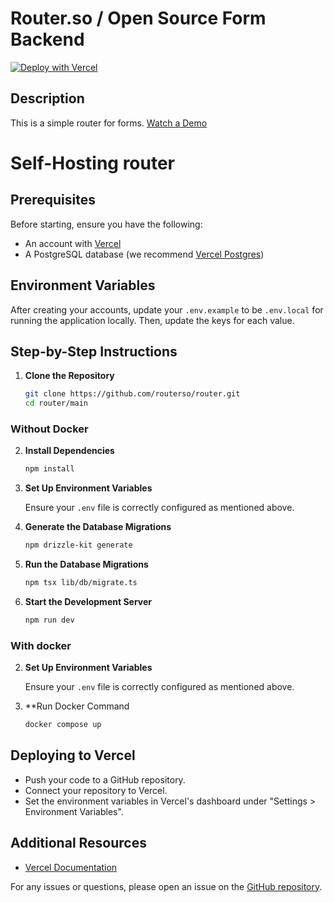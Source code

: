 # Router.so / Open Source Form Backend

<a href="https://vercel.com/new/clone?repository-url=https%3A%2F%2Fgithub.com%2Frouterso%2Frouter%2Ftree%2Fmain&env=RESEND_API_KEY,NEXTAUTH_SECRET,NODE_ENV,POSTGRES_URL&envDescription=NODE_ENV%20should%20be%20%60development%60.%20Resend%20will%20require%20an%20account%20to%20get%20an%20API%20key.&envLink=https%3A%2F%2Fgithub.com%2Frouterso%2Frouter%2Ftree%2Fmain%3Ftab%3Dreadme-ov-file%23prerequisites&project-name=router-so&repository-name=router-so"><img src="https://vercel.com/button" alt="Deploy with Vercel"/></a>

## Description

This is a simple router for forms. [Watch a Demo](https://x.com/youngbloodcyb/status/1831808232966516972)

# Self-Hosting router

## Prerequisites

Before starting, ensure you have the following:

- An account with [Vercel](https://vercel.com/)
- A PostgreSQL database (we recommend [Vercel Postgres](https://vercel.com/docs/storage/vercel-postgres))

## Environment Variables

After creating your accounts, update your `.env.example` to be `.env.local` for running the application locally. Then, update the keys for each value.

## Step-by-Step Instructions

1. **Clone the Repository**

   ```sh
   git clone https://github.com/routerso/router.git
   cd router/main
   ```
### Without Docker

2. **Install Dependencies**

   ```sh
   npm install
   ```

3. **Set Up Environment Variables**

   Ensure your `.env` file is correctly configured as mentioned above.

4. **Generate the Database Migrations**

   ```sh
   npm drizzle-kit generate
   ```

5. **Run the Database Migrations**

   ```sh
   npm tsx lib/db/migrate.ts
   ```

6. **Start the Development Server**

   ```sh
   npm run dev
   ```
### With docker

2. **Set Up Environment Variables**

   Ensure your `.env` file is correctly configured as mentioned above.

3. **Run Docker Command
   ```sh
   docker compose up
   ```
## Deploying to Vercel

- Push your code to a GitHub repository.
- Connect your repository to Vercel.
- Set the environment variables in Vercel's dashboard under "Settings > Environment Variables".

## Additional Resources

- [Vercel Documentation](https://vercel.com/docs)

For any issues or questions, please open an issue on the [GitHub repository](https://github.com/routerso/router).
